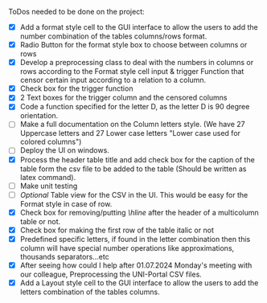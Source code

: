 ToDos needed to be done on the project:
- [x] Add a format style cell to the GUI interface to allow the users to add the number combination of the tables columns/rows format.
- [x] Radio Button for the format style box to choose between columns or rows
- [x] Develop a preprocessing class to deal with the numbers in columns or rows according to the Format style cell input & trigger Function that censor certain input according to a relation to a column.
- [x] Check box for the trigger function 
- [x] 2 Text boxes for the trigger column and the censored columns
- [x] Code a function specified for the letter D, as the letter D is 90 degree orientation.
- [ ] Make a full documentation on the Column letters style. (We have 27 Uppercase letters and 27 Lower case letters "Lower case used for colored columns")
- [ ] Deploy the UI on windows.
- [x] Process the header table title and add check box for the caption of the table form the csv file to be added to the table (Should be written as latex command).
- [ ] Make unit testing
- [ ] _Optional_ Table view for the CSV in the UI. This would be easy for the Format style in  case of row.
- [x] Check box for removing/putting _\hline_ after the header of a multicolumn table or not.
- [x] Check box for making the first row of the table italic or not
- [x] Predefined specific letters, if found in the letter combination then this column will have special number operations like approximations, thousands separators...etc
- [x] After seeing how could I help after 01.07.2024 Monday's meeting with our colleague, Preprocessing the UNI-Portal CSV files.
- [x] Add a Layout style cell to the GUI interface to allow the users to add the letters combination of the tables columns.
